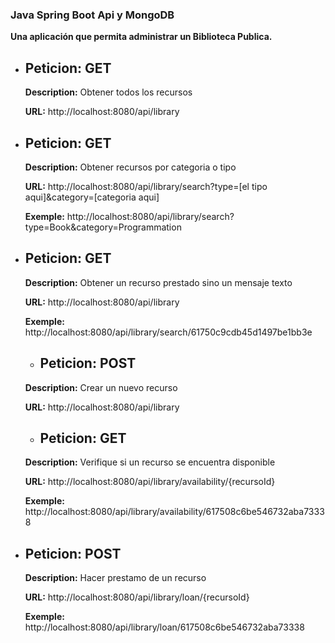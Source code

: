 ### Java Spring Boot Api y MongoDB

**Una aplicación que permita administrar un Biblioteca Publica.**



- ## Peticion: GET

  **Description:** Obtener todos los recursos
  
  **URL:** http://localhost:8080/api/library
  
  



- ## Peticion: GET

   **Description:** Obtener recursos por categoria o tipo

   **URL:** http://localhost:8080/api/library/search?type=[el tipo aqui]&category=[categoria aqui]
   
   **Exemple:** http://localhost:8080/api/library/search?type=Book&category=Programmation
   
   
     
     
- ## Peticion: GET

  **Description:** Obtener un recurso prestado sino un mensaje texto
  
  **URL:** http://localhost:8080/api/library
  
  **Exemple:** http://localhost:8080/api/library/search/61750c9cdb45d1497be1bb3e
  
  
  
  
  - ## Peticion: POST

  **Description:** Crear un nuevo recurso
  
  **URL:** http://localhost:8080/api/library
  
  
  
  
  - ## Peticion: GET

  **Description:** Verifique si un recurso se encuentra disponible
  
  **URL:** http://localhost:8080/api/library/availability/{recursoId}
  
  **Exemple:** http://localhost:8080/api/library/availability/617508c6be546732aba73338
  
  
  
  
  
- ## Peticion: POST

  **Description:** Hacer prestamo de un recurso
  
  **URL:** http://localhost:8080/api/library/loan/{recursoId}
  
  **Exemple:** http://localhost:8080/api/library/loan/617508c6be546732aba73338
  
  
  
  
  
